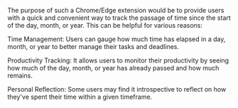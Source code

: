 The purpose of such a Chrome/Edge extension would be to provide users with a quick and convenient way to track the passage of time since the start of the day, month, or year. This can be helpful for various reasons:

Time Management: Users can gauge how much time has elapsed in a day, month, or year to better manage their tasks and deadlines.

Productivity Tracking: It allows users to monitor their productivity by seeing how much of the day, month, or year has already passed and how much remains.

Personal Reflection: Some users may find it introspective to reflect on how they've spent their time within a given timeframe.
